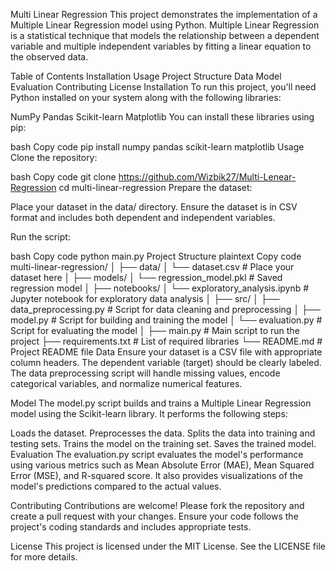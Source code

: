 Multi Linear Regression
This project demonstrates the implementation of a Multiple Linear Regression model using Python. Multiple Linear Regression is a statistical technique that models the relationship between a dependent variable and multiple independent variables by fitting a linear equation to the observed data.

Table of Contents
Installation
Usage
Project Structure
Data
Model
Evaluation
Contributing
License
Installation
To run this project, you'll need Python installed on your system along with the following libraries:

NumPy
Pandas
Scikit-learn
Matplotlib
You can install these libraries using pip:

bash
Copy code
pip install numpy pandas scikit-learn matplotlib
Usage
Clone the repository:

bash
Copy code
git clone https://github.com/Wizbik27/Multi-Lenear-Regression
cd multi-linear-regression
Prepare the dataset:

Place your dataset in the data/ directory. Ensure the dataset is in CSV format and includes both dependent and independent variables.

Run the script:

bash
Copy code
python main.py
Project Structure
plaintext
Copy code
multi-linear-regression/
│
├── data/
│   └── dataset.csv        # Place your dataset here
│
├── models/
│   └── regression_model.pkl  # Saved regression model
│
├── notebooks/
│   └── exploratory_analysis.ipynb  # Jupyter notebook for exploratory data analysis
│
├── src/
│   ├── data_preprocessing.py  # Script for data cleaning and preprocessing
│   ├── model.py               # Script for building and training the model
│   └── evaluation.py          # Script for evaluating the model
│
├── main.py                 # Main script to run the project
├── requirements.txt        # List of required libraries
└── README.md               # Project README file
Data
Ensure your dataset is a CSV file with appropriate column headers. The dependent variable (target) should be clearly labeled. The data preprocessing script will handle missing values, encode categorical variables, and normalize numerical features.

Model
The model.py script builds and trains a Multiple Linear Regression model using the Scikit-learn library. It performs the following steps:

Loads the dataset.
Preprocesses the data.
Splits the data into training and testing sets.
Trains the model on the training set.
Saves the trained model.
Evaluation
The evaluation.py script evaluates the model's performance using various metrics such as Mean Absolute Error (MAE), Mean Squared Error (MSE), and R-squared score. It also provides visualizations of the model's predictions compared to the actual values.

Contributing
Contributions are welcome! Please fork the repository and create a pull request with your changes. Ensure your code follows the project's coding standards and includes appropriate tests.

License
This project is licensed under the MIT License. See the LICENSE file for more details.


